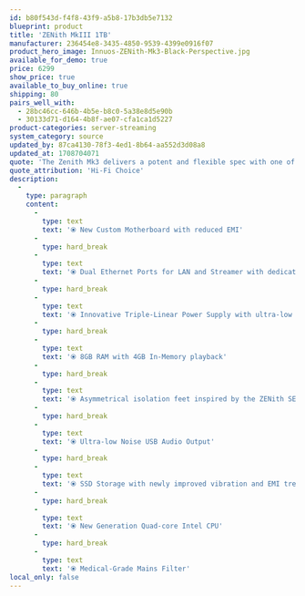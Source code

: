 ```yaml
---
id: b80f543d-f4f8-43f9-a5b8-17b3db5e7132
blueprint: product
title: 'ZENith MkIII 1TB'
manufacturer: 236454e8-3435-4850-9539-4399e0916f07
product_hero_image: Innuos-ZENith-Mk3-Black-Perspective.jpg
available_for_demo: true
price: 6299
show_price: true
available_to_buy_online: true
shipping: 80
pairs_well_with:
  - 28bc46cc-646b-4b5e-b8c0-5a38e8d5e90b
  - 30133d71-d164-4b8f-ae07-cfa1ca1d5227
product-categories: server-streaming
system_category: source
updated_by: 87ca4130-78f3-4ed1-8b64-aa552d3d08a8
updated_at: 1708704071
quote: 'The Zenith Mk3 delivers a potent and flexible spec with one of the best interfaces going and is compatible with Roon front ends. The price maybe high, but it delivers an outstanding performance that will inspire confidence even for those starting out in network audio, and so should be near the top of any shortlist.'
quote_attribution: 'Hi-Fi Choice'
description:
  -
    type: paragraph
    content:
      -
        type: text
        text: '⦿ New Custom Motherboard with reduced EMI'
      -
        type: hard_break
      -
        type: text
        text: '⦿ Dual Ethernet Ports for LAN and Streamer with dedicated isolation transformers'
      -
        type: hard_break
      -
        type: text
        text: '⦿ Innovative Triple-Linear Power Supply with ultra-low noise regulators and premium Mundorf Capacitors'
      -
        type: hard_break
      -
        type: text
        text: '⦿ 8GB RAM with 4GB In-Memory playback'
      -
        type: hard_break
      -
        type: text
        text: '⦿ Asymmetrical isolation feet inspired by the ZENith SE'
      -
        type: hard_break
      -
        type: text
        text: '⦿ Ultra-low Noise USB Audio Output'
      -
        type: hard_break
      -
        type: text
        text: '⦿ SSD Storage with newly improved vibration and EMI treatment'
      -
        type: hard_break
      -
        type: text
        text: '⦿ New Generation Quad-core Intel CPU'
      -
        type: hard_break
      -
        type: text
        text: '⦿ Medical-Grade Mains Filter'
local_only: false
---
```

